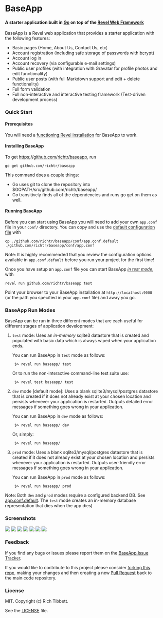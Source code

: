 BaseApp
=======

#### A starter application built in [Go](http://golang.org) on top of the [Revel Web Framework](https://revel.github.io) ####

BaseApp is a Revel web application that provides a starter application with the following features:

* Basic pages (Home, About Us, Contact Us, etc)
* Account registration (including safe storage of passwords with [bcrypt](https://en.wikipedia.org/wiki/Bcrypt))
* Account log in
* Account recovery (via configurable e-mail settings)
* Public user profiles (with integration with Gravatar for profile photos and edit functionality)
* Public user posts (with full Markdown support and edit + delete functionality)
* Full form validation
* Full non-interactive and interactive testing framework (Test-driven development process)

### Quick Start ####

#### Prerequisites ####

You will need a [functioning Revel installation](https://revel.github.io/tutorial/gettingstarted.html) for BaseApp to work.

#### Installing BaseApp ####

To get [https;//github.com/richtr/baseapp](BaseApp), run

    go get github.com/richtr/baseapp

This command does a couple things:

* Go uses git to clone the repository into $GOPATH/src/github.com/richtr/baseapp/
* Go transitively finds all of the dependencies and runs go get on them as well.

#### Running BaseApp ####

Before you can start using BaseApp you will need to add your own `app.conf` file in your `conf/` directory. You can copy and use the <a href="https://github.com/richtr/baseapp/blob/master/conf/app.conf.default">default configuration file</a> with

    cp ./github.com/richtr/baseapp/conf/app.conf.default ./github.com/richtr/baseapp/conf/app.conf

Note: It is highly recommended that you review the configuration options available in `app.conf.default` before you run your project for the first time!

Once you have setup an `app.conf` file you can start BaseApp [_in test mode_](#baseapp-run-modes), with

    revel run github.com/richtr/baseapp test

Point your browser to your BaseApp installation at `http://localhost:9000` (or the path you specified in your `app.conf` file) and away you go.

### BaseApp Run Modes ###

BaseApp can be run in three different modes that are each useful for different stages of application development:

1. `test` mode: Uses an *in-memory* sqlite3 datastore that is created and populated with basic data which is always wiped when your application ends.

    You can run BaseApp in `test` mode as follows:

        $> revel run baseapp/ test

    Or to run the non-interactive command-line test suite use:

        $> revel test baseapp/ test

2. `dev` mode [default mode]: Uses a blank sqlite3/mysql/postgres datastore that is created if it does not already exist at your chosen location and persists whenever your application is restarted. Outputs detailed error messages if something goes wrong in your application.

    You can run BaseApp in `dev` mode as follows:

        $> revel run baseapp/ dev

    Or, simply:

        $> revel run baseapp/

3. `prod` mode: Uses a blank sqlite3/mysql/postgres datastore that is created if it does not already exist at your chosen location and persists whenever your application is restarted. Outputs user-friendly error messages if something goes wrong in your application.

    You can run BaseApp in `prod` mode as follows:

        $> revel run baseapp/ prod

Note: Both `dev` and `prod` modes require a configured backend DB. See [app.conf.default](https://github.com/richtr/baseapp/blob/master/conf/app.conf.default). The `test` mode creates an in-memory database representation that dies when the app dies)

### Screenshots ###

<img src="https://github.com/richtr/baseapp/raw/master/screenshots/01.HomePage.png" style="max-width: 100%"/>

<img src="https://github.com/richtr/baseapp/raw/master/screenshots/02.Register.png" style="max-width: 100%"/>

<img src="https://github.com/richtr/baseapp/raw/master/screenshots/03.Login.png" style="max-width: 100%"/>

<img src="https://github.com/richtr/baseapp/raw/master/screenshots/04.Profile.png" style="max-width: 100%"/>

<img src="https://github.com/richtr/baseapp/raw/master/screenshots/05.EditProfile.png" style="max-width: 100%"/>

<img src="https://github.com/richtr/baseapp/raw/master/screenshots/06.NewPost.png" style="max-width: 100%"/>

<img src="https://github.com/richtr/baseapp/raw/master/screenshots/07.ResetPwd.png" style="max-width: 100%"/>

### Feedback ###

If you find any bugs or issues please report them on the [BaseApp Issue Tracker](https://github.com/richtr/baseapp/issues).

If you would like to contribute to this project please consider [forking this repo](https://github.com/richtr/baseapp/fork), making your changes and then creating a new [Pull Request](https://github.com/richtr/baseapp/pulls) back to the main code repository.

### License ###

MIT. Copyright (c) Rich Tibbett.

See the [LICENSE](https://github.com/richtr/baseapp/blob/master/LICENSE) file.